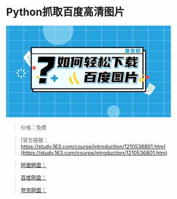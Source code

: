 # Python抓取百度高清图片

![img](../../../assets/study163/free/49f5dc5db95241139de0e7e1a158369d.png)

> 价格：免费

> [官方链接：https://study.163.com/course/introduction/1210536801.htm](https://study.163.com/course/introduction/1210536801.htm)

> [阿里网盘：]()

> [百度网盘：]()

> [夸克网盘：]()
